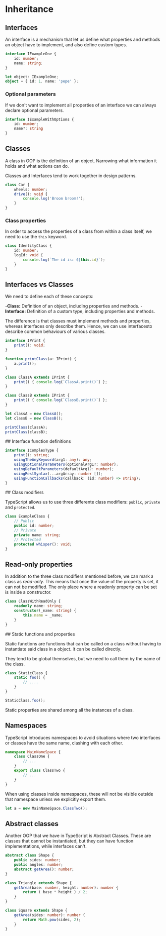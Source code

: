 # Inheritance

## Interfaces

An interface is a mechanism that let us define what properties and methods an object have to implement, and also define custom types.

```typescript
interface IExampleOne {
    id: number;
    name: string;
}

let object: IExampleOne;
object = { id: 1, name: 'pepe' };
```

### Optional parameters

If we don't want to implement all properties of an interface we can always declare optional parameters.

```typescript
interface IExampleWithOptions {
    id: number;
    name?: string
}
```

## Classes

A class in OOP is the definition of an object. Narrowing what information it holds and what actions can do.

Classes and Interfaces tend to work together in design patterns.

```typescript
class Car {
    wheels: number;
    drive(): void {
        console.log('Broom broom!');
    }
}
```

### Class properties

In order to access the properties of a class from within a class itself, we need to use the `this` keyword.

```typescript
class IdentityClass {
    id: number;
    logId: void {
        console.log(`The id is: ${this.id}`);
    }
}
```

## Interfaces vs Classes

We need to define each of these concepts:

-**Class:** Definition of an object, including properties and methods.
-**Interface:** Definition of a custom type, including properties and methods.

The difference is that classes must implement methods and properties, whereas interfaces only describe them. Hence, we can use interfacesto describe common behaviours of various classes.

```typescript
interface IPrint {
    print(): void;
}

function printClass(a: IPrint) {
    a.print();
}

class ClassA extends IPrint {
    print() { console.log(`ClassA.print()`) };
}

class ClassB extends IPrint {
    print() { console.log(`ClassB.print()`) };
}

let classA = new ClassA();
let classB = new ClassB();

printClass(classA);
printClass(classB);
```

## Interface function definitions

```typescript
interface IComplexType {
    print(): string;
    usingTheAnyKeyword(arg1: any): any;
    usingOptionalParameters(optionalArg1?: number);
    usingDefaultParameters(defaultArg1?: number);
    usingRestSyntax(...argArray: number []);
    usingFunctionCallbacks(callback: (id: number) => string);
}
```

## Class modifiers

TypeScript allows us to use three differente class modifiers: `public`, `private` and `protected`.

```typescript
class ExampleClass {
    // Public
    public id: number;
    // Private
    private name: string;
    // Protected
    protected whisper(): void;
}
```

## Read-only properties

In addition to the three class modifiers mentioned before, we can mark a class as _read-only_. This means that once the value of the property is set, it can not be modified. The only place where a readonly property can be set is inside a constructor.

```typescript
class ClassWithReadOnly {
    readonly name: string;
    constructor(_name: string) {
        this.name = _name;
    }
}
```

## Static functions and properties

Static functions are functions that can be called on a class without having to instantiate said class in a object. It can be called directly.

They tend to be global themselves, but we need to call them by the name of the class.

```typescript
class StaticClass {
    static foo() {
        // ....
    }
}

StaticClass.foo();
```

Static properties are shared among all the instances of a class.

## Namespaces

TypeScript introduces namespaces to avoid situations where two interfaces or classes have the same name, clashing with each other.

```typescript
namespace MainNameSpace {
    class ClassOne {
        // ...
    }
    export class ClassTwo {
        // ...
    }
}
```

When using classes inside namespaces, these will not be visible outside that namespace unless we explicitly export them.

```typescript
let a = new MainNameSpace.ClassTwo();
```

## Abstract classes

Another OOP that we have in TypeScript is Abstract Classes. These are classes that cannot be instantiated, but they can have function implementations, while interfaces can't.

```typescript
abstract class Shape {
    public sides: number;
    public angles: number;
    abstract getArea(): number;
}

class Triangle extends Shape {
    getArea(base: number, height: number): number {
        return ( base * height ) / 2;
    }
}

class Square extends Shape {
    getArea(sides: number): number {
        return Math.pow(sides, 2);
    }
}
```

